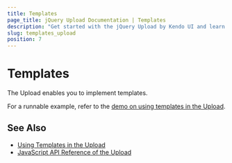 ```yaml
---
title: Templates
page_title: jQuery Upload Documentation | Templates
description: "Get started with the jQuery Upload by Kendo UI and learn how to use templates when working with the widget."
slug: templates_upload
position: 7
---
```


# Templates

The Upload enables you to implement templates.

For a runnable example, refer to the [demo on using templates in the Upload](https://demos.telerik.com/kendo-ui/upload/templates).

## See Also

* [Using Templates in the Upload](https://demos.telerik.com/kendo-ui/upload/templates)
* [JavaScript API Reference of the Upload](/api/javascript/ui/upload)
